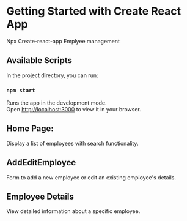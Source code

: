 # Getting Started with Create React App

Npx Create-react-app Emplyee management

## Available Scripts

In the project directory, you can run:

### `npm start`

Runs the app in the development mode.\
Open [http://localhost:3000](http://localhost:3000) to view it in your browser.

## Home Page:
Display a list of employees with search functionality.

## AddEditEmployee
Form to add a new employee or edit an existing employee's details.

## Employee Details
View detailed information about a specific employee.